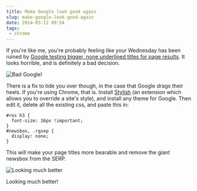 ```yaml
---
title: Make Google look good again
slug: make-google-look-good-again
date: 2014-03-12 09:54
tags: 
 - chrome
---
```

If you're like me, you're probably feeling like your Wednesday has been ruined by [Google testing bigger, none underlined titles for page results](http://googlesystem.blogspot.co.uk/2014/03/a-google-experiment-makes-page-titles.html). It looks horrible, and is definitely a bad decision.

![Bad Google!](http://i.imgur.com/C0ZnCUR.png)

There is a fix to tide you over though, in the case that Google drags their heels. If you're using Chrome, that is. Install [Stylish](https://chrome.google.com/webstore/detail/stylish/fjnbnpbmkenffdnngjfgmeleoegfcffe) (an extension which allows you to override a site's style), and install any theme for Google. Then edit it, delete all the existing css, and paste this in:

    #res h3 { 
      font-size: 16px !important; 
    }
    #newsbox, .rgsep { 
      display: none;
    }

This will make your page titles more bearable and remove the giant newsbox from the SERP.

![Looking much better](http://i.imgur.com/qnNfVE2.png)

Looking much better!